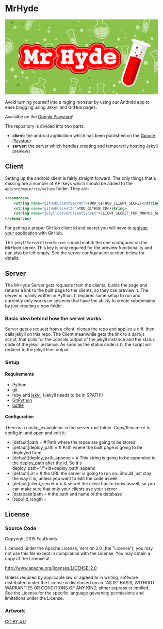 # MrHyde

![Playstore banner](client/playstore/banner.png)

Avoid turning yourself into a raging monster by using our Android app to ease blogging using Jekyll and GitHub pages.

Availalbe on the [Google Playstore](https://play.google.com/store/apps/details?id=org.faudroids.mrhyde)!

The repository is divided into two parts:
- **client**: the android application which has been published on the [Google Playstore](https://play.google.com/store/apps/details?id=org.faudroids.mrhyde)
- **server**: the server which handles creating and temporarily hosting Jekyll previews


## Client
Setting up the android client is fairly straight forward. The only things that's missing are a number of API keys which should be added to the `app/src/main/res/values` folder. They are:

```xml
<resources>
    <string name="gitHubClientSecret">YOUR_GITHUB_CLIENT_SECRET</string>
    <string name="gitHubClientId">YOU_GITHUB_ID</string>
    <string name="jekyllServerClientSecret">CLIENT_SECRET_FOR_MRHYDE_SERVER</string>
</resources>
```

For getting a proper GitHub client id and secret you will have to [register your application](https://github.com/settings/applications/new) with GitHub.

The `jekyllServerClientSecret` should match the one configured on the MrHyde server. This key is only required for the preview functionality and can also be left empty. See the server configuration section below for details.


## Server
The MrHyde Server gets requests from the clients, builds the page and returns a link to the built page to the clients, so they can preview it.
The server is mainly written in Python. It requires some setup to run and currently only works on systems that have the ability to create subdomains by just creating a new folder.

### Basic idea behind how the server works:
Server gets a request from a client, clones the repo and applies a diff, then calls jekyll on this repo.
The Client meanwhile gets the link to a dart/js script, that polls for the console output of the jekyll instance and the status code of the jekyll instance.
As soon as the status code is 0, the script will redirect to the jekyll html output.

### Setup

#### Requirements

 * Python
 * git
 * ruby and [jekyll](http://jekyllrb.com/) (Jekyll needs to be in $PATH!)
 * [GitPython](https://github.com/gitpython-developers/GitPython)
 * [bottle](http://bottlepy.org/docs/dev/index.html)

 #### Configuration

 There is a config_example.ini in the server root folder. Copy/Rename it to config.ini and open and edit it:
 * [default]path = # Path where the repos are going to be stored
 * [default]deploy_path = # Path where the built page is going to be deployed from
 * [default]deploy_path_append = # This string is going to be appended to the deploy_path after the id. So it's deploy_path+"/"+id+deploy_path_append
 * [default]url = # the URL the server is going to run on. Should just stay the way it is, unless you want to edit the code aswell
 * [default]client_secret = # A secret the client has to know aswell, so you can make sure that only your clients use your server
 * [database]path = # the path and name of the database
 * [repo]id_length = <the length of the id that gets prepended to the deploy_path_append>


## License

### Source Code

Copyright 2015 FauDroids

Licensed under the Apache License, Version 2.0 (the "License"); you may not use this file except in compliance with the License. You may obtain a copy of the License at

http://www.apache.org/licenses/LICENSE-2.0

Unless required by applicable law or agreed to in writing, software distributed under the License is distributed on an "AS IS" BASIS, WITHOUT WARRANTIES OR CONDITIONS OF ANY KIND, either express or implied. See the License for the specific language governing permissions and limitations under the License.

### Artwork

[CC BY 4.0](https://creativecommons.org/licenses/by/4.0/)
